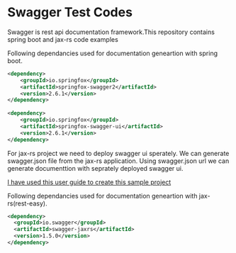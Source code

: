 # Swagger Test Codes

Swagger is rest api documentation framework.This repository contains spring boot and jax-rs code examples

Following dependancies used for documentation geneartion with spring boot.

```xml
<dependency>
    <groupId>io.springfox</groupId>
    <artifactId>springfox-swagger2</artifactId>
    <version>2.6.1</version>
</dependency>
        
<dependency>
    <groupId>io.springfox</groupId>
    <artifactId>springfox-swagger-ui</artifactId>
    <version>2.6.1</version>
</dependency>
```

For jax-rs project we need to deploy swagger ui sperately. We can generate swagger.json file from the jax-rs application. Using swagger.json url we can generate documenttion with seprately deployed swagger ui. 

[I have used this user guide to create this sample project](https://github.com/swagger-api/swagger-core/wiki/Swagger-Core-RESTEasy-2.X-Project-Setup-1.5)

Following dependancies used for documentation geneartion with jax-rs(rest-easy).

```xml
<dependency>
  <groupId>io.swagger</groupId>
  <artifactId>swagger-jaxrs</artifactId>
  <version>1.5.0</version>
</dependency>
```
